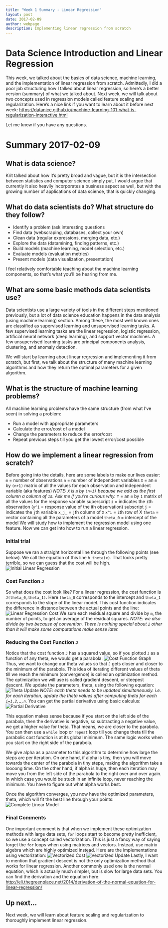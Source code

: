 ```yaml
---
title: "Week 1 Summary - Linear Regression"
layout: post
date: 2017-02-09
author: webpage
description: Implementing linear regression from scratch
---
```


# Data Science Introduction and Linear Regression

This week, we talked about the basics of data science, machine learning, and the implementation of linear regression from scratch. Admittedly, I did a poor job structuring how I talked about linear regression, so here’s a better version (summary) of what we talked about. Next week, we will talk about two concepts used in regression models called feature scaling and regularization.
Here’s a nice link if you want to learn about it before next week:
<https://datanice.github.io/machine-learning-101-what-is-regularization-interactive.html>

Let me know if you have any questions.

# Summary 2017-02-09

## What is data science?

Krit talked about how it’s pretty broad and vague, but it is the intersection between statistics and computer science simply put. I would argue that currently it also heavily incorporates a business aspect as well, but with the growing number of applications of data science, that is quickly changing.

## What do data scientists do? What structure do they follow?

* Identify a problem (ask interesting questions
* Find data (webscraping, databases, collect your own)
* Clean data (regular expressions, merging data, etc.)
* Explore the data (datamining, finding patterns, etc.)
* Build models (machine learning, model selection, etc.)
* Evaluate models (evaluation metrics)
* Present models (data visualization, presentation)

I feel relatively comfortable teaching about the machine learning components, so that’s what you’ll be hearing from me.

## What are some basic methods data scientists use?

Data scientists use a large variety of tools in the different steps mentioned previously, but a lot of data science education happens in the data analysis (using machine learning) section. Among these, the most well known ones are classified as supervised learning and unsupervised learning tasks. A few supervised learning tasks are the linear regression, logistic regression, artificial neural network (deep learning), and support vector machines. A few unsupervised learning tasks are principal components analysis, clustering, and anomaly detection.

We will start by learning about linear regression and implementing it from scratch, but first, we talk about the structure of many machine learning algorithms and how they return the optimal parameters for a given algorithm.

## What is the structure of machine learning problems?

All machine learning problems have the same structure (from what I’ve seen) in solving a problem:
* Run a model with appropriate parameters
* Calculate the error/cost of a model
* Change the parameters to reduce the error/cost
* Repeat previous steps till you get the lowest error/cost possible

## How do we implement a linear regression from scratch?

Before going into the details, here are some labels to make our lives easier:
`m` = number of observations
`n` = number of independent variables
`X` = an `m` by `(n+1)` matrix of all the values for each observation and independent variable (aka features)
*NOTE: `X` is `m` by `(n+1)` because we add as the first column a column of `1`s. Ask me if you’re curious why.*
`Y` = an `m` by `1` matrix of all the values for the response variable
superscript `i` = indicates the `i`th observation (`y^i` = response value of the ith observation)
subscript `j` = indicates the `j`th variable
`x_j_` = `j`th column of `X`
`x^i` = `i`th row of X
`theta` = vector containing all the parameters of a model
`theta_0` = intercept of the model
We will study how to implement the regression model using one feature. Now we can get into how to run a linear regression.

### Initial trial
Suppose we ran a straight horizontal line through the following points (see below). We call the equation of this line `h_theta(x)`. That looks pretty terrible, so we can guess that the cost will be high.
![Initial Linear Regression][week1graph1]

### Cost Function `J`
So what does the cost look like? For a linear regression, the cost function is `J(theta_0,theta_1)`. Here `theta_0` corresponds to the intercept and `theta_1` corresponds to the slope of the linear model. This cost function indicates the difference in distance between the actual points and the line:
![Linear Regression Cost][week1J]
We sum each residual square and divide by `m`, the number of points, to get an average of the residual squares.
*NOTE: we also divide by two because of convention. There is nothing special about `2` other than it will make some computations make sense later.*

### Reducing the Cost Function `J`
Notice that the cost function `J` has a squared value, so if you plotted `J` as a function of any theta, we would get a parabola:
![Cost Function Graph][parabola]
Thus, we want to change our theta values so that `J` gets closer and closer to the minimum of the parabola. This idea of iterating different values of theta till we reach the minimum (convergence) is called an optimization method. The optimization we will use is called gradient descent, or steepest descent. We update the parameters, theta, using the following equation:
![Theta Update][week1theta]
*NOTE: each theta needs to be updated simultaneously. i.e. for each iteration, update the theta values after computing theta for each `i=1,2,…,n`.*
You can get the partial derivative using basic calculus:
![Partial Derivative][week1der]

This equation makes sense because if you start on the left side of the parabola, then the derivative is negative, so subtracting a negative value, we get a higher value for theta. That means, we are closer to the parabola. You can then use a `while` loop or `repeat` loop till you change theta till the parabolic cost function is at its global minimum. The same logic works when you start on the right side of the parabola.

We give alpha as a parameter to this algorithm to determine how large the steps are per iteration. On one hand, if alpha is tiny, then you will move towards the center of the parabola in tiny steps, making the algorithm take a loooong time. On the other hand, if alpha is huge, then each iteration may move you from the left side of the parabola to the right over and over again. In which case you would be stuck in an infinite loop, never reaching the minimum. You have to figure out what alpha works best.

Once the algorithm converges, you now have the optimized parameters, theta, which will fit the best line through your points:
![Complete Linear Model][week1graph2]

### Final Comments
One important comment is that when we implement these optimization methods with large data sets, `for` loops start to become pretty inefficient, so we use a concept called vectorization. This is just a fancy way of saying forget the `for` loops when using matrices and vectors. Instead, use matrix algebra which are highly optimized instead. Here are the implementations using vectorization:
![Vectorized Cost][week1vecJ]
![Vectorized Update][week1vectheta]
Lastly, I want to mention that gradient descent is not the only optimization method that works for linear regression. Another commonly used one is the normal equation, which is actually much simpler, but is slow for large data sets. You can find the derivation and the equation here:
http://eli.thegreenplace.net/2014/derivation-of-the-normal-equation-for-linear-regression/

## Up next...
Next week, we will learn about feature scaling and regularization to thoroughly implement linear regression.

[week1graph1]: https://raw.githubusercontent.com/leejunta/webpage/gh-pages/assets/R/week1figure1.png
[week1graph2]: https://raw.githubusercontent.com/leejunta/webpage/gh-pages/assets/R/week1graph2.png
[parabola]: https://raw.githubusercontent.com/leejunta/webpage/gh-pages/assets/R/parabola.png
[week1J]: https://raw.githubusercontent.com/leejunta/webpage/gh-pages/assets/equations/week1J.gif
[week1theta]: https://raw.githubusercontent.com/leejunta/webpage/gh-pages/assets/equations/week1theta.gif
[week1der]: https://raw.githubusercontent.com/leejunta/webpage/gh-pages/assets/equations/week1der.gif
[week1vectheta]: https://raw.githubusercontent.com/leejunta/webpage/gh-pages/assets/equations/week1vectheta.gif
[week1vecJ]: https://raw.githubusercontent.com/leejunta/webpage/gh-pages/assets/equations/week1vecJ.gif
